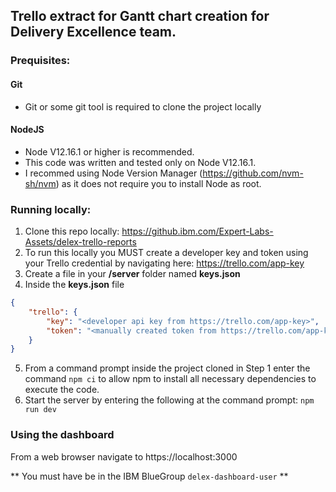 ## Trello extract for Gantt chart creation for Delivery Excellence team.

### Prequisites:
#### Git
- Git or some git tool is required to clone the project locally


#### NodeJS
- Node V12.16.1 or higher is recommended.  
- This code was written and tested only on Node V12.16.1.
- I recommed using Node Version Manager (https://github.com/nvm-sh/nvm) as it does not require you to install Node as root.

### Running locally:
1. Clone this repo locally: https://github.ibm.com/Expert-Labs-Assets/delex-trello-reports 
2. To run this locally you MUST create a developer key and token using your Trello credential by navigating here:  https://trello.com/app-key
3. Create a file in your **/server** folder named **keys.json**
4. Inside the **keys.json** file
```json
{
	"trello": {
		"key": "<developer api key from https://trello.com/app-key>",
		"token": "<manually created token from https://trello.com/app-key>"
	}
}
```
5. From a command prompt inside the project cloned in Step 1 enter the command `npm ci` to allow npm to install all necessary dependencies to execute the code.
6. Start the server by entering the following at the command prompt: `npm run dev`
   
### Using the dashboard

From a web browser navigate to https://localhost:3000

** You must have be in the IBM BlueGroup `delex-dashboard-user` **
